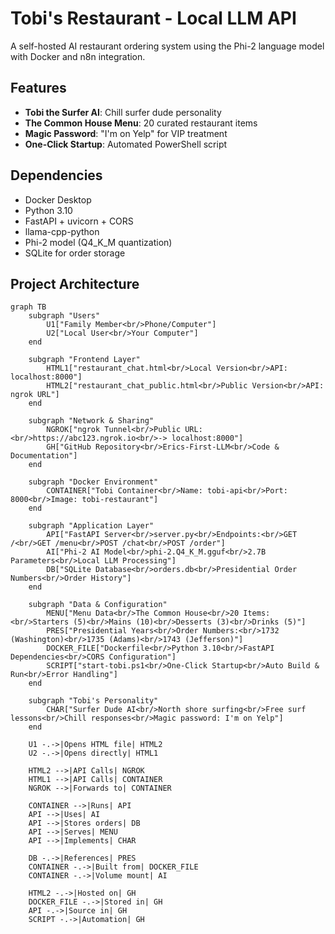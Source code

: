 # Tobi's Restaurant - Local LLM API

A self-hosted AI restaurant ordering system using the Phi-2 language model with Docker and n8n integration.

## Features

- **Tobi the Surfer AI**: Chill surfer dude personality
- **The Common House Menu**: 20 curated restaurant items
- **Magic Password**: "I'm on Yelp" for VIP treatment
- **One-Click Startup**: Automated PowerShell script

## Dependencies

- Docker Desktop
- Python 3.10
- FastAPI + uvicorn + CORS
- llama-cpp-python
- Phi-2 model (Q4_K_M quantization)
- SQLite for order storage

## Project Architecture

```mermaid
graph TB
    subgraph "Users"
        U1["Family Member<br/>Phone/Computer"]
        U2["Local User<br/>Your Computer"]
    end
    
    subgraph "Frontend Layer"
        HTML1["restaurant_chat.html<br/>Local Version<br/>API: localhost:8000"]
        HTML2["restaurant_chat_public.html<br/>Public Version<br/>API: ngrok URL"]
    end
    
    subgraph "Network & Sharing"
        NGROK["ngrok Tunnel<br/>Public URL:<br/>https://abc123.ngrok.io<br/>-> localhost:8000"]
        GH["GitHub Repository<br/>Erics-First-LLM<br/>Code & Documentation"]
    end
    
    subgraph "Docker Environment"
        CONTAINER["Tobi Container<br/>Name: tobi-api<br/>Port: 8000<br/>Image: tobi-restaurant"]
    end
    
    subgraph "Application Layer"
        API["FastAPI Server<br/>server.py<br/>Endpoints:<br/>GET /<br/>GET /menu<br/>POST /chat<br/>POST /order"]
        AI["Phi-2 AI Model<br/>phi-2.Q4_K_M.gguf<br/>2.7B Parameters<br/>Local LLM Processing"]
        DB["SQLite Database<br/>orders.db<br/>Presidential Order Numbers<br/>Order History"]
    end
    
    subgraph "Data & Configuration"
        MENU["Menu Data<br/>The Common House<br/>20 Items:<br/>Starters (5)<br/>Mains (10)<br/>Desserts (3)<br/>Drinks (5)"]
        PRES["Presidential Years<br/>Order Numbers:<br/>1732 (Washington)<br/>1735 (Adams)<br/>1743 (Jefferson)"]
        DOCKER_FILE["Dockerfile<br/>Python 3.10<br/>FastAPI Dependencies<br/>CORS Configuration"]
        SCRIPT["start-tobi.ps1<br/>One-Click Startup<br/>Auto Build & Run<br/>Error Handling"]
    end
    
    subgraph "Tobi's Personality"
        CHAR["Surfer Dude AI<br/>North shore surfing<br/>Free surf lessons<br/>Chill responses<br/>Magic password: I'm on Yelp"]
    end
    
    U1 -.->|Opens HTML file| HTML2
    U2 -.->|Opens directly| HTML1
    
    HTML2 -->|API Calls| NGROK
    HTML1 -->|API Calls| CONTAINER
    NGROK -->|Forwards to| CONTAINER
    
    CONTAINER -->|Runs| API
    API -->|Uses| AI
    API -->|Stores orders| DB
    API -->|Serves| MENU
    API -->|Implements| CHAR
    
    DB -.->|References| PRES
    CONTAINER -.->|Built from| DOCKER_FILE
    CONTAINER -.->|Volume mount| AI
    
    HTML2 -.->|Hosted on| GH
    DOCKER_FILE -.->|Stored in| GH
    API -.->|Source in| GH
    SCRIPT -.->|Automation| GH
